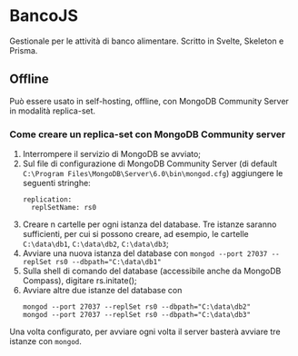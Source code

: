 # BancoJS

Gestionale per le attività di banco alimentare. Scritto in Svelte, Skeleton e Prisma.

## Offline
Può essere usato in self-hosting, offline, con MongoDB Community Server in modalità replica-set.

### Come creare un replica-set con MongoDB Community server

1. Interrompere il servizio di MongoDB se avviato;
2. Sul file di configurazione di MongoDB Community Server (di default `C:\Program Files\MongoDB\Server\6.0\bin\mongod.cfg`) aggiungere le seguenti stringhe:
   ```
   replication:
     replSetName: rs0
   ```
4. Creare n cartelle per ogni istanza del database. Tre istanze saranno sufficienti, per cui si possono creare, ad esempio, le cartelle `C:\data\db1`, `C:\data\db2`, `C:\data\db3`;
5. Avviare una nuova istanza del database con `mongod --port 27037 --replSet rs0 --dbpath="C:\data\db1"`
6. Sulla shell di comando del database (accessibile anche da MongoDB Compass), digitare rs.initate();
7. Avviare altre due istanze del database con
   ```
   mongod --port 27037 --replSet rs0 --dbpath="C:\data\db2"
   mongod --port 27037 --replSet rs0 --dbpath="C:\data\db3"
   ```

Una volta configurato, per avviare ogni volta il server basterà avviare tre istanze con `mongod`.
